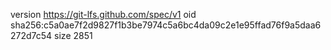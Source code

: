 version https://git-lfs.github.com/spec/v1
oid sha256:c5a0ae7f2d9827f1b3be7974c5a6bc4da09c2e1e95ffad76f9a5daa6272d7c54
size 2851
